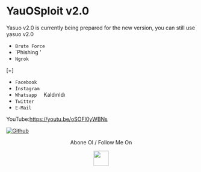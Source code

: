 # YauOSploit v2.0

Yasuo v2.0 is currently being prepared for the new version,
you can still use yasuo v2.0



* `Brute Force   `  
* `Phishing ' 
* `Ngrok  ` 

[+]

* `Facebook ` 
* `İnstagram  `
* `Whatsapp  ` Kaldırıldı
* `Twitter `  
* `E-Mail  `  

YouTube:https://youtu.be/oSOFl0yWBNs

[![Github](https://img.shields.io/badge/Github-NE0--WISE-green?style=for-the-badge&logo=github)](https://github.com/NE0WISE)


<p align="center">
  Abone Ol / Follow Me On
</p>
<p align="center">
  <a href="http://youtube.com/channel/UCYeFf4gpfaDgPHDzKVshmNg/">
    <img src="https://github.com/th3unkn0n/extra/blob/master/.img/yt.png" width="40" height="40">
  </a>

</p>
